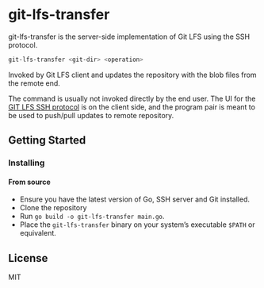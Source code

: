 # git-lfs-transfer

git-lfs-transfer is the server-side implementation of Git LFS using the SSH protocol.

```bash
git-lfs-transfer <git-dir> <operation>
```

Invoked by Git LFS client and updates the repository with the blob files from the remote end.

The command is usually not invoked directly by the end user. The UI for the [GIT LFS SSH protocol](https://github.com/git-lfs/git-lfs/blob/main/docs/proposals/ssh_adapter.md) is on the client side, and the program pair is meant to be used to push/pull updates to remote repository.

## Getting Started

### Installing

#### From source

- Ensure you have the latest version of Go, SSH server and Git installed.
- Clone the repository
- Run `go build -o git-lfs-transfer main.go`.
- Place the `git-lfs-transfer` binary on your system’s executable `$PATH` or equivalent.

## License

MIT

